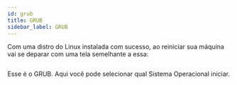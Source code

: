 ```yaml
---
id: grub
title: GRUB
sidebar_label: GRUB
---
```


Com uma distro do Linux instalada com sucesso, ao reiniciar sua máquina vai se deparar com uma tela semelhante a essa:

![]()

Esse é o GRUB. Aqui você pode selecionar qual Sistema Operacional iniciar.